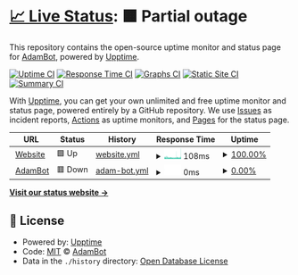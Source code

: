 # [📈 Live Status](https://adambot.is-a.dev): <!--live status--> **🟧 Partial outage**

This repository contains the open-source uptime monitor and status page for [AdamBot](https://adambot.vercel.app), powered by [Upptime](https://github.com/upptime/upptime).

[![Uptime CI](https://github.com/adambotfd/upptime/workflows/Uptime%20CI/badge.svg)](https://github.com/adambotfd/upptime/actions?query=workflow%3A%22Uptime+CI%22)
[![Response Time CI](https://github.com/adambotfd/upptime/workflows/Response%20Time%20CI/badge.svg)](https://github.com/adambotfd/upptime/actions?query=workflow%3A%22Response+Time+CI%22)
[![Graphs CI](https://github.com/adambotfd/upptime/workflows/Graphs%20CI/badge.svg)](https://github.com/adambotfd/upptime/actions?query=workflow%3A%22Graphs+CI%22)
[![Static Site CI](https://github.com/adambotfd/upptime/workflows/Static%20Site%20CI/badge.svg)](https://github.com/adambotfd/upptime/actions?query=workflow%3A%22Static+Site+CI%22)
[![Summary CI](https://github.com/adambotfd/upptime/workflows/Summary%20CI/badge.svg)](https://github.com/adambotfd/upptime/actions?query=workflow%3A%22Summary+CI%22)

With [Upptime](https://upptime.js.org), you can get your own unlimited and free uptime monitor and status page, powered entirely by a GitHub repository. We use [Issues](https://github.com/adambotfd/upptime/issues) as incident reports, [Actions](https://github.com/adambotfd/upptime/actions) as uptime monitors, and [Pages](https://adambot.is-a.dev) for the status page.

<!--start: status pages-->
<!-- This summary is generated by Upptime (https://github.com/upptime/upptime) -->
<!-- Do not edit this manually, your changes will be overwritten -->
<!-- prettier-ignore -->
| URL | Status | History | Response Time | Uptime |
| --- | ------ | ------- | ------------- | ------ |
| <img alt="" src="https://icons.duckduckgo.com/ip3/adambot.vercel.app.ico" height="13"> [Website](https://adambot.vercel.app) | 🟩 Up | [website.yml](https://github.com/adambotfd/upptime/commits/HEAD/history/website.yml) | <details><summary><img alt="Response time graph" src="./graphs/website/response-time-week.png" height="20"> 108ms</summary><br><a href="https://adambotfd.github.io/upptime/history/website"><img alt="Response time 113" src="https://img.shields.io/endpoint?url=https%3A%2F%2Fraw.githubusercontent.com%2Fadambotfd%2Fupptime%2FHEAD%2Fapi%2Fwebsite%2Fresponse-time.json"></a><br><a href="https://adambotfd.github.io/upptime/history/website"><img alt="24-hour response time 115" src="https://img.shields.io/endpoint?url=https%3A%2F%2Fraw.githubusercontent.com%2Fadambotfd%2Fupptime%2FHEAD%2Fapi%2Fwebsite%2Fresponse-time-day.json"></a><br><a href="https://adambotfd.github.io/upptime/history/website"><img alt="7-day response time 108" src="https://img.shields.io/endpoint?url=https%3A%2F%2Fraw.githubusercontent.com%2Fadambotfd%2Fupptime%2FHEAD%2Fapi%2Fwebsite%2Fresponse-time-week.json"></a><br><a href="https://adambotfd.github.io/upptime/history/website"><img alt="30-day response time 157" src="https://img.shields.io/endpoint?url=https%3A%2F%2Fraw.githubusercontent.com%2Fadambotfd%2Fupptime%2FHEAD%2Fapi%2Fwebsite%2Fresponse-time-month.json"></a><br><a href="https://adambotfd.github.io/upptime/history/website"><img alt="1-year response time 113" src="https://img.shields.io/endpoint?url=https%3A%2F%2Fraw.githubusercontent.com%2Fadambotfd%2Fupptime%2FHEAD%2Fapi%2Fwebsite%2Fresponse-time-year.json"></a></details> | <details><summary><a href="https://adambotfd.github.io/upptime/history/website">100.00%</a></summary><a href="https://adambotfd.github.io/upptime/history/website"><img alt="All-time uptime 100.00%" src="https://img.shields.io/endpoint?url=https%3A%2F%2Fraw.githubusercontent.com%2Fadambotfd%2Fupptime%2FHEAD%2Fapi%2Fwebsite%2Fuptime.json"></a><br><a href="https://adambotfd.github.io/upptime/history/website"><img alt="24-hour uptime 100.00%" src="https://img.shields.io/endpoint?url=https%3A%2F%2Fraw.githubusercontent.com%2Fadambotfd%2Fupptime%2FHEAD%2Fapi%2Fwebsite%2Fuptime-day.json"></a><br><a href="https://adambotfd.github.io/upptime/history/website"><img alt="7-day uptime 100.00%" src="https://img.shields.io/endpoint?url=https%3A%2F%2Fraw.githubusercontent.com%2Fadambotfd%2Fupptime%2FHEAD%2Fapi%2Fwebsite%2Fuptime-week.json"></a><br><a href="https://adambotfd.github.io/upptime/history/website"><img alt="30-day uptime 100.00%" src="https://img.shields.io/endpoint?url=https%3A%2F%2Fraw.githubusercontent.com%2Fadambotfd%2Fupptime%2FHEAD%2Fapi%2Fwebsite%2Fuptime-month.json"></a><br><a href="https://adambotfd.github.io/upptime/history/website"><img alt="1-year uptime 100.00%" src="https://img.shields.io/endpoint?url=https%3A%2F%2Fraw.githubusercontent.com%2Fadambotfd%2Fupptime%2FHEAD%2Fapi%2Fwebsite%2Fuptime-year.json"></a></details>
| <img alt="" src="https://icons.duckduckgo.com/ip3/il1.deploy.sbs.ico" height="13"> [AdamBot](http://IL1.deploy.sbs:65229) | 🟥 Down | [adam-bot.yml](https://github.com/adambotfd/upptime/commits/HEAD/history/adam-bot.yml) | <details><summary><img alt="Response time graph" src="./graphs/adam-bot/response-time-week.png" height="20"> 0ms</summary><br><a href="https://adambotfd.github.io/upptime/history/adam-bot"><img alt="Response time 413" src="https://img.shields.io/endpoint?url=https%3A%2F%2Fraw.githubusercontent.com%2Fadambotfd%2Fupptime%2FHEAD%2Fapi%2Fadam-bot%2Fresponse-time.json"></a><br><a href="https://adambotfd.github.io/upptime/history/adam-bot"><img alt="24-hour response time 0" src="https://img.shields.io/endpoint?url=https%3A%2F%2Fraw.githubusercontent.com%2Fadambotfd%2Fupptime%2FHEAD%2Fapi%2Fadam-bot%2Fresponse-time-day.json"></a><br><a href="https://adambotfd.github.io/upptime/history/adam-bot"><img alt="7-day response time 0" src="https://img.shields.io/endpoint?url=https%3A%2F%2Fraw.githubusercontent.com%2Fadambotfd%2Fupptime%2FHEAD%2Fapi%2Fadam-bot%2Fresponse-time-week.json"></a><br><a href="https://adambotfd.github.io/upptime/history/adam-bot"><img alt="30-day response time 0" src="https://img.shields.io/endpoint?url=https%3A%2F%2Fraw.githubusercontent.com%2Fadambotfd%2Fupptime%2FHEAD%2Fapi%2Fadam-bot%2Fresponse-time-month.json"></a><br><a href="https://adambotfd.github.io/upptime/history/adam-bot"><img alt="1-year response time 413" src="https://img.shields.io/endpoint?url=https%3A%2F%2Fraw.githubusercontent.com%2Fadambotfd%2Fupptime%2FHEAD%2Fapi%2Fadam-bot%2Fresponse-time-year.json"></a></details> | <details><summary><a href="https://adambotfd.github.io/upptime/history/adam-bot">0.00%</a></summary><a href="https://adambotfd.github.io/upptime/history/adam-bot"><img alt="All-time uptime 2.04%" src="https://img.shields.io/endpoint?url=https%3A%2F%2Fraw.githubusercontent.com%2Fadambotfd%2Fupptime%2FHEAD%2Fapi%2Fadam-bot%2Fuptime.json"></a><br><a href="https://adambotfd.github.io/upptime/history/adam-bot"><img alt="24-hour uptime 0.00%" src="https://img.shields.io/endpoint?url=https%3A%2F%2Fraw.githubusercontent.com%2Fadambotfd%2Fupptime%2FHEAD%2Fapi%2Fadam-bot%2Fuptime-day.json"></a><br><a href="https://adambotfd.github.io/upptime/history/adam-bot"><img alt="7-day uptime 0.00%" src="https://img.shields.io/endpoint?url=https%3A%2F%2Fraw.githubusercontent.com%2Fadambotfd%2Fupptime%2FHEAD%2Fapi%2Fadam-bot%2Fuptime-week.json"></a><br><a href="https://adambotfd.github.io/upptime/history/adam-bot"><img alt="30-day uptime 0.00%" src="https://img.shields.io/endpoint?url=https%3A%2F%2Fraw.githubusercontent.com%2Fadambotfd%2Fupptime%2FHEAD%2Fapi%2Fadam-bot%2Fuptime-month.json"></a><br><a href="https://adambotfd.github.io/upptime/history/adam-bot"><img alt="1-year uptime 2.04%" src="https://img.shields.io/endpoint?url=https%3A%2F%2Fraw.githubusercontent.com%2Fadambotfd%2Fupptime%2FHEAD%2Fapi%2Fadam-bot%2Fuptime-year.json"></a></details>

<!--end: status pages-->

[**Visit our status website →**](https://adambot.is-a.dev)

## 📄 License

- Powered by: [Upptime](https://github.com/upptime/upptime)
- Code: [MIT](./LICENSE) © [AdamBot](https://adambot.vercel.app)
- Data in the `./history` directory: [Open Database License](https://opendatacommons.org/licenses/odbl/1-0/)
